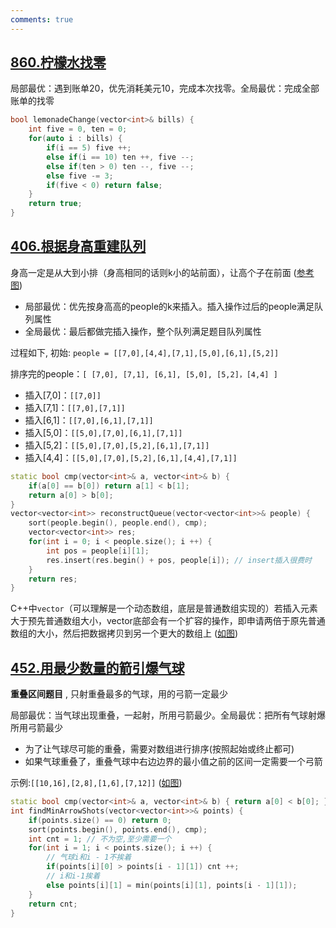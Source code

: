 ```yaml
---
comments: true
---
```


## [860.柠檬水找零](https://leetcode.cn/problems/lemonade-change/)

局部最优：遇到账单20，优先消耗美元10，完成本次找零。全局最优：完成全部账单的找零
```cpp linenums="1"
bool lemonadeChange(vector<int>& bills) {
    int five = 0, ten = 0;
    for(auto i : bills) {
        if(i == 5) five ++;
        else if(i == 10) ten ++, five --;
        else if(ten > 0) ten --, five --;
        else five -= 3;
        if(five < 0) return false;
    }
    return true;
}
```

## [406.根据身高重建队列](https://leetcode.cn/problems/queue-reconstruction-by-height/)

身高一定是从大到小排（身高相同的话则k小的站前面），让高个子在前面 ([参考图](https://code-thinking-1253855093.file.myqcloud.com/pics/20201216201851982.png))

- 局部最优：优先按身高高的people的k来插入。插入操作过后的people满足队列属性
- 全局最优：最后都做完插入操作，整个队列满足题目队列属性

过程如下, 初始: `people = [[7,0],[4,4],[7,1],[5,0],[6,1],[5,2]]`

排序完的people：`[ [7,0], [7,1], [6,1], [5,0], [5,2]，[4,4] ]`

- 插入[7,0]：`[[7,0]]`
- 插入[7,1]：`[[7,0],[7,1]]`
- 插入[6,1]：`[[7,0],[6,1],[7,1]]`
- 插入[5,0]：`[[5,0],[7,0],[6,1],[7,1]]`
- 插入[5,2]：`[[5,0],[7,0],[5,2],[6,1],[7,1]]`
- 插入[4,4]：`[[5,0],[7,0],[5,2],[6,1],[4,4],[7,1]]`

```cpp linenums="1"
static bool cmp(vector<int>& a, vector<int>& b) {
    if(a[0] == b[0]) return a[1] < b[1];
    return a[0] > b[0];
}
vector<vector<int>> reconstructQueue(vector<vector<int>>& people) {
    sort(people.begin(), people.end(), cmp);
    vector<vector<int>> res;
    for(int i = 0; i < people.size(); i ++) {
        int pos = people[i][1];
        res.insert(res.begin() + pos, people[i]); // insert插入很费时
    }
    return res;
}
```
C++中`vector`（可以理解是一个动态数组，底层是普通数组实现的）若插入元素大于预先普通数组大小，vector底部会有一个扩容的操作，即申请两倍于原先普通数组的大小，然后把数据拷贝到另一个更大的数组上 ([如图](https://code-thinking-1253855093.file.myqcloud.com/pics/20201218185902217.png))

## [452.用最少数量的箭引爆气球](https://leetcode.cn/problems/minimum-number-of-arrows-to-burst-balloons/)

**重叠区间题目** , 只射重叠最多的气球，用的弓箭一定最少

局部最优：当气球出现重叠，一起射，所用弓箭最少。全局最优：把所有气球射爆所用弓箭最少

- 为了让气球尽可能的重叠，需要对数组进行排序(按照起始或终止都可)
- 如果气球重叠了，重叠气球中右边边界的最小值之前的区间一定需要一个弓箭

示例:`[[10,16],[2,8],[1,6],[7,12]]` ([如图](https://code-thinking-1253855093.file.myqcloud.com/pics/20201123101929791.png))
```cpp linenums="1"
static bool cmp(vector<int>& a, vector<int>& b) { return a[0] < b[0]; }
int findMinArrowShots(vector<vector<int>>& points) {
    if(points.size() == 0) return 0;
    sort(points.begin(), points.end(), cmp);
    int cnt = 1; // 不为空,至少需要一个
    for(int i = 1; i < points.size(); i ++) {
        // 气球i和i - 1不挨着
        if(points[i][0] > points[i - 1][1]) cnt ++;
        // i和i-1挨着 
        else points[i][1] = min(points[i][1], points[i - 1][1]);
    }
    return cnt;
}
```